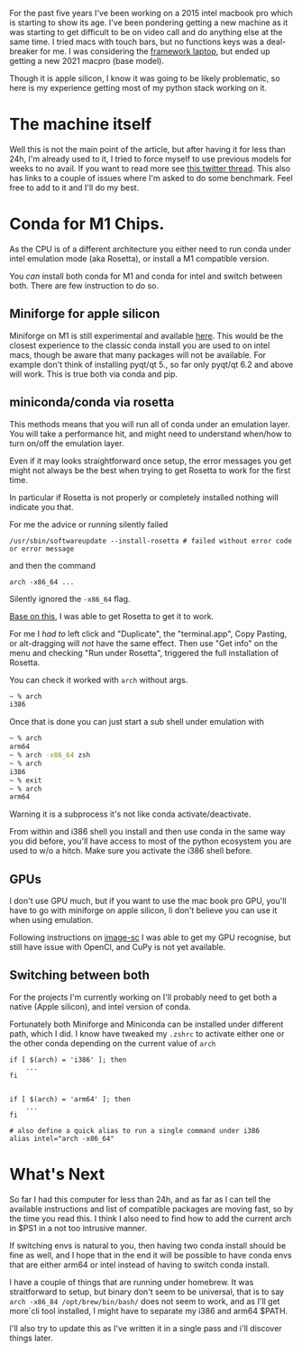 <!--
.. title: Scientific Python on M1 Macbook pro
.. slug: scientific-python-on-m1-macbook-pro.md
.. date: 2021-10-11 02:51:58 UTC-05:00
.. author: Matthias Bussonnier
.. tags: Conda, Apple Silicon, 
.. category:
.. link:
.. description:
.. type: text
.. previewimage: 
-->

For the past five years I've been working on a 2015 intel macbook pro which is starting to show its age. 
I've been pondering getting a new machine as it was starting to get difficult to be on video call and do anything else at the same time. I tried macs with touch bars, but no functions keys was a deal-breaker for me. I was considering the [framework laptop](https://frame.work/), but ended up getting a new 2021 macpro (base model). 

Though it is apple silicon, I know it was going to be likely problematic, so here is my experience getting most of my python stack working on it.

<!-- TEASER_END -->

# The machine itself

Well this is not the main point of the article, but after having it for less than 24h, I'm already used to it, I tried to force myself to use previous models for weeks to no avail. If you want to read more see [this twitter thread](https://twitter.com/Mbussonn/status/1453208684360704000). This also has links to a couple of issues where I'm asked to do some benchmark. Feel free to add to it and I'll do my best. 

# Conda for M1 Chips.

As the CPU is of a different architecture you either need to run conda under intel emulation mode (aka Rosetta), or install a M1 compatible version. 

You _can_ install both conda for M1 and conda for intel and switch between both. There are few instruction to do so. 

## Miniforge for apple silicon

Miniforge on M1 is still experimental and available [here](https://github.com/conda-forge/miniforge).
This would be the closest experience to the classic conda install you are used to on intel macs, though be aware that many packages will not be available. For example don't think of installing pyqt/qt 5., so far only pyqt/qt 6.2 and above will work. This is true both via conda and pip. 


## miniconda/conda via rosetta

This methods means that you will run all of conda under an emulation layer. You will take a performance hit, and might need to understand when/how to turn on/off the emulation layer. 

Even if it may looks straightforward once setup, the error messages you get might not always be the best when trying to get Rosetta to work for the first time. 

In particular if Rosetta is not properly or completely installed nothing will indicate you that.

For me the advice or running silently failed

```
/usr/sbin/softwareupdate --install-rosetta # failed without error code or error message
```

and then the command

```
arch -x86_64 ...
```

Silently ignored the `-x86_64` flag.


[Base on this](https://www.wisdomgeek.com/development/installing-intel-based-packages-using-homebrew-on-the-m1-mac/), I was able to get Rosetta to get it to work.

For me I _had to_ left click and "Duplicate", the "terminal.app", Copy Pasting, or alt-dragging will _not_ have the same effect. Then use "Get info" on the menu and checking "Run under Rosetta", triggered the full installation of Rosetta.

You can check it worked with `arch` without args. 


```zsh
~ % arch
i386
```

Once that is done you can just start a sub shell under emulation with 

```zsh
~ % arch 
arm64
~ % arch -x86_64 zsh
~ % arch
i386
~ % exit
~ % arch
arm64
```

Warning it is a subprocess it's not like conda activate/deactivate.

From within and i386 shell you install and then use conda in the same way you did before, you'll have access to most of the python ecosystem you are used to w/o a hitch. Make sure you activate the i386 shell before.


## GPUs

I don't use GPU much, but if you want to use the mac book pro GPU, you'll have to go with miniforge on apple silicon, Ii don't believe you can use it when using emulation. 

Following instructions on [image-sc](https://forum.image.sc/t/napari-tensorflow-aicsimageio-stardist-care-n2v-pyclesperanto-running-native-on-apple-silicon-m1/55051) I was able to get my GPU recognise, but still have issue with OpenCl, and CuPy is not yet available.


## Switching between both 

For the projects I'm currently working on I'll probably need to get both a native (Apple silicon), and intel version of conda. 

Fortunately both Miniforge and Miniconda can be installed under different path, which I did. I know have tweaked my `.zshrc` to activate either one or the other conda depending on the current value of `arch`


```
if [ $(arch) = 'i386' ]; then
	...
fi


if [ $(arch) = 'arm64' ]; then
	...
fi

# also define a quick alias to run a single command under i386
alias intel="arch -x86_64"
```


# What's Next

So far I had this computer for less than 24h, and as far as I can tell the available instructions and list of compatible packages are moving fast, so by the time you read this. I think I also need to find how to add the current arch in $PS1 in a not too intrusive manner. 

If switching envs is natural to you, then having two conda install should be fine as well, and I hope that in the end it will be possible to have conda envs that are either arm64 or intel instead of having to switch conda install. 

I have a couple of things that are running under homebrew. It was straitforward to setup, but binary don't seem to be universal, that is to say `arch -x86_84 /opt/brew/bin/bash/` does not seem to work, and as I'll get more`cli tool installed, I might have to separate my i386 and arm64 $PATH.

I'll also try to update this as I've written it in a single pass and i'll discover things later.














